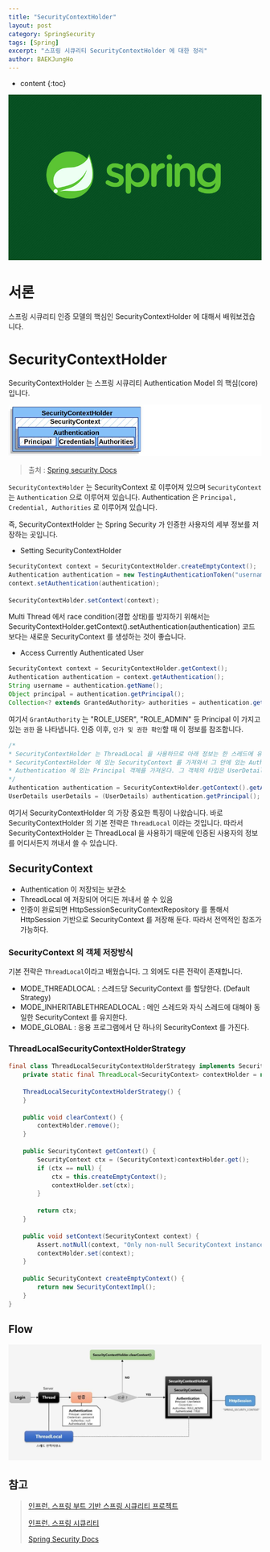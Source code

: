 ```yaml
---
title: "SecurityContextHolder"
layout: post
category: SpringSecurity
tags: [Spring]
excerpt: "스프링 시큐리티 SecurityContextHolder 에 대한 정리"
author: BAEKJungHo
---
```


* content
{:toc}

![logo](/images/posts/logo/SPRING.jpg)

# 서론

스프링 시큐리티 인증 모델의 핵심인 SecurityContextHolder 에 대해서 배워보겠습니다.

# SecurityContextHolder

SecurityContextHolder 는 스프링 시큐리티 Authentication Model 의 핵심(core) 입니다.

![holder](/images/posts/202102/holder.JPG)

> 출처 : [Spring security Docs](https://docs.spring.io/spring-security/site/docs/current/reference/html5)

`SecurityContextHolder` 는 SecurityContext 로 이루어져 있으며 `SecurityContext` 는 `Authentication` 으로 이루어져 있습니다. Authentication 은 `Principal, Credential, Authorities` 로 이루어져 있습니다.

즉, SecurityContextHolder 는 Spring Security 가 인증한 사용자의 세부 정보를 저장하는 곳입니다. 

- Setting SecurityContextHolder

```java
SecurityContext context = SecurityContextHolder.createEmptyContext(); 
Authentication authentication = new TestingAuthenticationToken("username", "password", "ROLE_USER"); 
context.setAuthentication(authentication);

SecurityContextHolder.setContext(context); 
```

Multi Thread 에서 race condition(경합 상태)를 방지하기 위해서는 SecurityContextHolder.getContext().setAuthentication(authentication) 코드 보다는 새로운 SecurityContext 를 생성하는 것이 좋습니다.

- Access Currently Authenticated User 

```java
SecurityContext context = SecurityContextHolder.getContext();
Authentication authentication = context.getAuthentication();
String username = authentication.getName();
Object principal = authentication.getPrincipal();
Collection<? extends GrantedAuthority> authorities = authentication.getAuthorities();
```

여기서 `GrantAuthority` 는 "ROLE_USER", "ROLE_ADMIN" 등 Principal 이 가지고 있는 `권한` 을 나타냅니다. 인증 이후, `인가 및 권한 확인`할 때 이 정보를 참조합니다.

```java
/*
* SecurityContextHolder 는 ThreadLocal 을 사용하므로 아래 정보는 한 스레드에 유지된다.
* SecurityContextHolder 에 있는 SecurityContext 를 가져와서 그 안에 있는 Authentication 을 꺼내오고
* Authentication 에 있는 Principal 객체를 가져온다. 그 객체의 타입은 UserDetails 이다.
*/
Authentication authentication = SecurityContextHolder.getContext().getAuthentication();
UserDetails userDetails = (UserDetails) authentication.getPrincipal();
```

여기서 SecurityContextHolder 의 가장 중요한 특징이 나왔습니다. 바로 SecurityContextHolder 의 기본 전략은 `ThreadLocal` 이라는 것입니다. 따라서 SecurityContextHolder 는 ThreadLocal 을 사용하기 때문에 인증된 사용자의 정보를 어디서든지 꺼내서 쓸 수 있습니다.

## SecurityContext

- Authentication 이 저장되는 보관소
- ThreadLocal 에 저장되어 어디든 꺼내서 쓸 수 있음
- 인증이 완료되면 HttpSessionSecurityContextRepository 를 통해서 HttpSession 기반으로 SecurityContext 를 저장해 둔다. 따라서 전역적인 참조가 가능하다.

### SecurityContext 의 객체 저장방식

기본 전략은 `ThreadLocal`이라고 배웠습니다. 그 외에도 다른 전략이 존재합니다.

- MODE_THREADLOCAL : 스레드당 SecurityContext 를 할당한다. (Default Strategy)
- MODE_INHERITABLETHREADLOCAL : 메인 스레드와 자식 스레드에 대해야 동일한 SecurityContext 를 유지한다.
- MODE_GLOBAL : 응용 프로그램에서 단 하나의 SecurityContext 를 가진다.

### ThreadLocalSecurityContextHolderStrategy

```java
final class ThreadLocalSecurityContextHolderStrategy implements SecurityContextHolderStrategy {
    private static final ThreadLocal<SecurityContext> contextHolder = new ThreadLocal();

    ThreadLocalSecurityContextHolderStrategy() {
    }

    public void clearContext() {
        contextHolder.remove();
    }

    public SecurityContext getContext() {
        SecurityContext ctx = (SecurityContext)contextHolder.get();
        if (ctx == null) {
            ctx = this.createEmptyContext();
            contextHolder.set(ctx);
        }

        return ctx;
    }

    public void setContext(SecurityContext context) {
        Assert.notNull(context, "Only non-null SecurityContext instances are permitted");
        contextHolder.set(context);
    }

    public SecurityContext createEmptyContext() {
        return new SecurityContextImpl();
    }
}
```

## Flow

![holder2](/images/posts/202102/holder2.JPG)

## 참고

> [인프런. 스프링 부트 기반 스프링 시큐리티 프로젝트](#)
>
> [인프런. 스프링 시큐리티](#)
>
> [Spring Security Docs](https://docs.spring.io/spring-security/site/docs/current/reference/html5/#servlet-authentication-form)